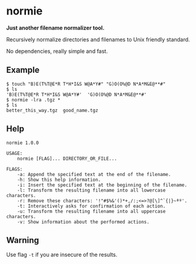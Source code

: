 normie
======

**Just another filename normalizer tool.**

Recursively normalize directories and filenames to Unix friendly standard.

No dependencies, really simple and fast.

## Example

```console
$ touch "B)E(T%T@E*R T*H*I&S W@A*Y#" "G)O(O%@D N*A*M&E@**#"
$ ls
'B)E(T%T@E*R T*H*I&S W@A*Y#'  'G)O(O%@D N*A*M&E@**#'
$ normie -lra .tgz *
$ ls
better_this_way.tgz  good_name.tgz
```

## Help

```shell
normie 1.0.0

USAGE:
    normie [FLAG]... DIRECTORY_OR_FILE...

FLAGS:
    -a: Append the specified text at the end of the filename.
    -h: Show this help information.
    -i: Insert the specified text at the beginning of the filename.
    -l: Transform the resulting filename into all lowercase characters.
    -r: Remove these characters: '!"#$%&'()*+,/:;<=>?@[\]^`{|}~ªº'.
    -t: Interactively asks for confirmation of each action.
    -u: Transform the resulting filename into all uppercase characters.
    -v: Show information about the performed actions.
```

## Warning

Use flag `-t` if you are insecure of the results.
